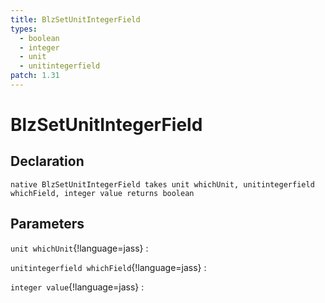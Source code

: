```yaml
---
title: BlzSetUnitIntegerField
types:
  - boolean
  - integer
  - unit
  - unitintegerfield
patch: 1.31
---
```


# BlzSetUnitIntegerField

## Declaration

```jass
native BlzSetUnitIntegerField takes unit whichUnit, unitintegerfield whichField, integer value returns boolean
```

## Parameters
`unit whichUnit`{!language=jass}
: 

`unitintegerfield whichField`{!language=jass}
: 

`integer value`{!language=jass}
: 

